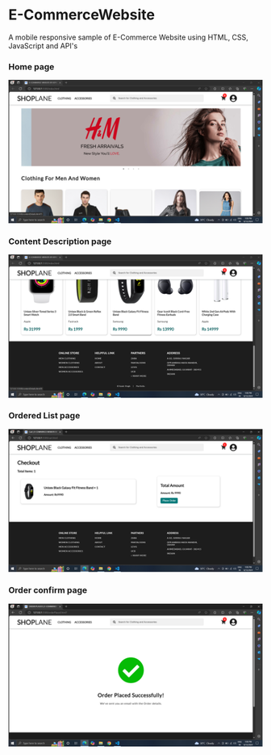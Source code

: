 # E-CommerceWebsite
 A mobile responsive sample of E-Commerce Website using HTML, CSS, JavaScript and API's
 
 
 
### Home page
![1](./ScreenShot/Screenshot%201.png)



### Content Description page
![2](./ScreenShot/Screenshot%202.png)


### Ordered List page
![3](./ScreenShot/Screenshot%204.png)



### Order confirm page
![4](./ScreenShot/Screenshot%205.png)
